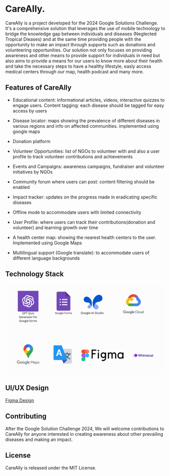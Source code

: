 # CareAlly.
CareAlly is a project developed for the 2024 Google Solutions Challenge. It's a comprehensive solution that leverages the use of mobile technology 
to bridge the knowledge gap between individuals and diseases (Neglected Tropical Dieases) and at the same time providing people with the opportunity to make an impact through supports such as 
donations and volunteering opportunities. Our solution not only focuses on providing awareness and other means to provide support for individuals in need but also aims to provide a means for our users to know more about their health and take the necessary steps to have a healthy lifestyle, easly access medical centers through our map, health podcast and many more.

## Features of CareAlly

* Educational content: informational articles, videos, interactive quizzes to engage users. Content tagging: each disease should be tagged for easy access by users 

* Disease locator: maps showing the prevalence of different diseases in various regions and info on affected communities. implemented using google maps

* Donation platform

* Volunteer Opportunities: list of NGOs to volunteer with and also a user profile to track volunteer contributions and achievements

* Events and Campaigns: awareness campaigns, fundraiser and volunteer initiatives by NGOs

* Community forum where users can post: content filtering should be enabled 

* Impact tracker: updates on the progress made in eradicating specific diseases

* Offline mode to accommodate users with limited connectivity 

* User Profile: where users can track their contributions(donation and volunteer) and learning growth over time

* A health center map: showing the nearest health centers to the user. Implemented using Google Maps

* Multilingual support (Google translate): to accommodate users of different language backgrounds




## Technology Stack
![Technology](https://github.com/Odeyiany2/CareAlly/blob/main/GPT%20Quiz%20Generator%20for%20Google%20forms%20(1).png)



## UI/UX Design
[Figma Design](https://www.figma.com/file/DGeDUmoSaTejTpSsVIklEM/CareAlly?type=design&node-id=0-1&mode=design&t=TcGMFflEjtgaqbGC-0)

## Contributing
After the Google Solution Challenge 2024, We will welcome contributions to CareAlly for anyone interested in creating awareness about other prevailing diseases and making an impact.

## License
CareAlly is released under the MIT License. 
